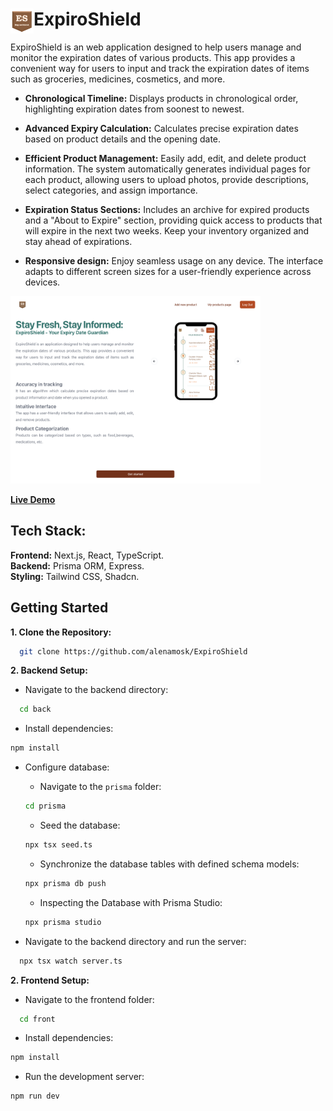 # <img src="front/public/logoES.png" align="left" width="37" height="40"/> ExpiroShield

ExpiroShield is an web application designed to help users manage and monitor the expiration dates of various products. This app provides a convenient way for users to input and track the expiration dates of items such as groceries, medicines, cosmetics, and more.

- **Chronological Timeline:** Displays products in chronological order, highlighting expiration dates from soonest to newest.

- **Advanced Expiry Calculation:** Calculates precise expiration dates based on product details and the opening date.

- **Efficient Product Management:** Easily add, edit, and delete product information. The system automatically generates individual pages for each product, allowing users to upload photos, provide descriptions, select categories, and assign importance.

- **Expiration Status Sections:** Includes an archive for expired products and a "About to Expire" section, providing quick access to products that will expire in the next two weeks. Keep your inventory organized and stay ahead of expirations.

- **Responsive design:** Enjoy seamless usage on any device. The interface adapts to different screen sizes for a user-friendly experience across devices.

<img src="front/public/ExpiroShield_homepage.png" style="width: 400px; height: 300px;">

**<a href="https://expiro-shield.vercel.app/">Live Demo</a>**

## Tech Stack:

**Frontend:** Next.js, React, TypeScript.<br>
**Backend:** Prisma ORM, Express. <br>
**Styling:** Tailwind CSS, Shadcn.

## Getting Started

**1. Clone the Repository:**

```bash
  git clone https://github.com/alenamosk/ExpiroShield
```

**2. Backend Setup:**

- Navigate to the backend directory:

```bash
  cd back
```

- Install dependencies:

```bash
npm install
```

- Configure database:

  - Navigate to the `prisma` folder:

  ```bash
  cd prisma
  ```

  - Seed the database:

  ```bash
  npx tsx seed.ts
  ```

  - Synchronize the database tables with defined schema models:

  ```bash
  npx prisma db push
  ```

  - Inspecting the Database with Prisma Studio:

  ```bash
  npx prisma studio
  ```

- Navigate to the backend directory and run the server:

```bash
  npx tsx watch server.ts
```

**2. Frontend Setup:**

- Navigate to the frontend folder:

```bash
  cd front
```

- Install dependencies:

```bash
npm install
```

- Run the development server:

```bash
npm run dev
```
